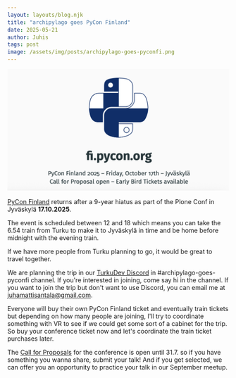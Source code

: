 ```yaml
---
layout: layouts/blog.njk
title: "archipylago goes PyCon Finland"
date: 2025-05-21
author: Juhis
tags: post
image: /assets/img/posts/archipylago-goes-pyconfi.png
---
```


![fi.pycon.org, PyCon Finland 2025, Friday October 17th, Jyväskylä. Call for Proposals open, early bird tickets available.](/assets/img/posts/pyconfi-banner.png)

[PyCon Finland](https://fi.pycon.org) returns after a 9-year hiatus as part of the Plone Conf in Jyväskylä **17.10.2025**.

The event is scheduled between 12 and 18 which means you can take the 6.54 train from Turku to make it to Jyväskylä in time and be home before midnight with the evening train.

If we have more people from Turku planning to go, it would be great to travel together.

We are planning the trip in our [TurkuDev Discord](https://archipylago.dev/discord) in #archipylago-goes-pyconfi channel. If you're interested in joining, come say hi in the channel. If you want to join the trip but don't want to use Discord, you can email me at juhamattisantala@gmail.com.

Everyone will buy their own PyCon Finland ticket and eventually train tickets but depending on how many people are joining, I'll try to coordinate something with VR to see if we could get some sort of a cabinet for the trip. So buy your conference ticket now and let's coordinate the train ticket purchases later.

The [Call for Proposals](https://2025.ploneconf.org/call-for-papers) for the conference is open until 31.7. so if you have something you wanna share, submit your talk! And if you get selected, we can offer you an opportunity to practice your talk in our September meetup.
